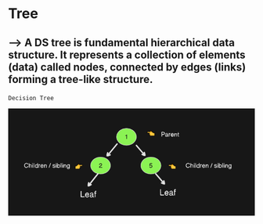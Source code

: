 # Tree
## --> A DS tree is fundamental hierarchical data structure. It represents a collection of elements (data) called nodes, connected by edges (links) forming a tree-like structure. 

```
Decision Tree
```
![Decision Tree Diagram](./img/initial-tree.png "tree")


